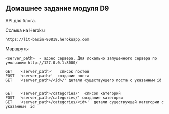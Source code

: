 ##  Домашнее задание модуля  D9

 API  для блога.

Сслыка на Heroku

    https://lit-basin-90819.herokuapp.com


 Маршруты

    <server_path>  - адрес сервера. Для локально запущенного сервера по умолчанию http://127.0.0.1:8000/

    GET   '<server_path>'   список постов
    POST  '<server_path>'  создание поста
    GET   '<server_path>/<id>/' детали существующего поста с указанным id   


    GET   '<server_path>/categories/'  список категорий
    POST  '<server_path>/categories/' создание категории
    GET   '<server_path>/categories/<id>'  детали существующей категории с указанным  id
